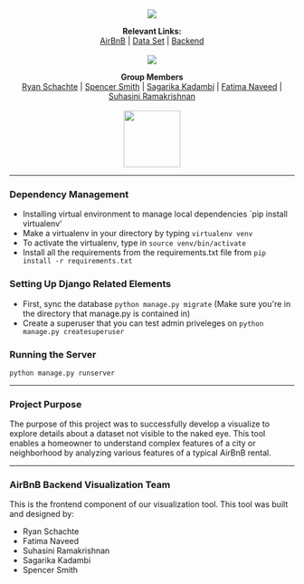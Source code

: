 <p align="center">
  <br><br>
  <img src ="http://i.imgur.com/7dLa81i.png" />
</p>
<p align="center">
  <b>Relevant Links:</b><br>
  <a href="https://www.airbnb.com/">AirBnB</a> |
  <a href="http://insideairbnb.com/">Data Set</a> |
  <a href="https://github.com/Schachte/dataviz-backend">Backend</a>
  <br><br>
  <img src ="https://img.shields.io/badge/578-Arizona%20State-orange.svg" />
</p>

<p align="center">
  <b>Group Members</b><br>
  <a href="#">Ryan Schachte</a> |
  <a href="#">Spencer Smith</a> |
  <a href="#">Sagarika Kadambi</a> |
  <a href="#">Fatima Naveed</a> |
  <a href="#">Suhasini Ramakrishnan</a>
  <br><br>
  <img src="https://media.licdn.com/media/AAEAAQAAAAAAAATRAAAAJDk3OGI1NWRmLWRlYjktNDU0Ni1iMTM4LTQyOWM4ZWY1YmViNA.png" height="100">
</p>


<hr/>

### Dependency Management
- Installing virtual environment to manage local dependencies `pip install virtualenv'
- Make a virtualenv in your directory by typing `virtualenv venv`
- To activate the virtualenv, type in `source venv/bin/activate`
- Install all the requirements from the requirements.txt file from `pip install -r requirements.txt`

### Setting Up Django Related Elements
- First, sync the database `python manage.py migrate` (Make sure you're in the directory that manage.py is contained in)
- Create a superuser that you can test admin priveleges on `python manage.py createsuperuser`

### Running the Server
`python manage.py runserver`


<hr/>

### Project Purpose
The purpose of this project was to successfully develop a visualize to explore details about a dataset not visible to the naked eye. This tool enables a homeowner to understand complex features of a city or neighborhood by analyzing various features of a typical AirBnB rental.

<hr/>

### AirBnB Backend Visualization Team
This is the frontend component of our visualization tool. This tool was built and designed by:
- Ryan Schachte
- Fatima Naveed
- Suhasini Ramakrishnan
- Sagarika Kadambi
- Spencer Smith
